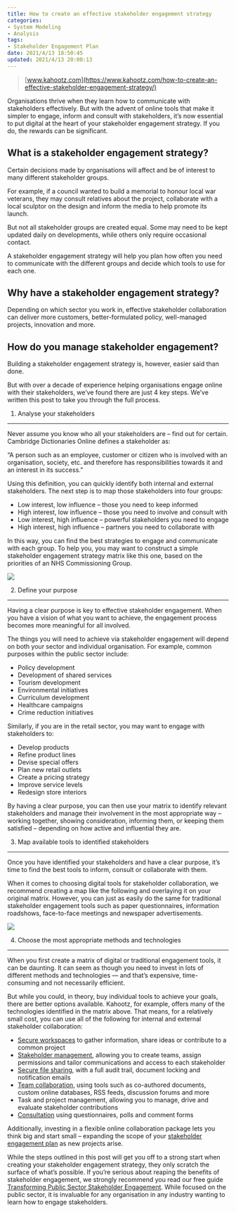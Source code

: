 ```yaml
---
title: How to create an effective stakeholder engagement strategy
categories:
- System Modeling
- Analysis
tags:
- Stakeholder Engagement Plan
date: 2021/4/13 18:50:45
updated: 2021/4/13 20:00:13
---
```




> [www.kahootz.com](https://www.kahootz.com/how-to-create-an-effective-stakeholder-engagement-strategy/)

Organisations thrive when they learn how to communicate with stakeholders effectively. But with the advent of online tools that make it simpler to engage, inform and consult with stakeholders, it’s now essential to put digital at the heart of your stakeholder engagement strategy. If you do, the rewards can be significant. 

What is a stakeholder engagement strategy?
------------------------------------------

Certain decisions made by organisations will affect and be of interest to many different stakeholder groups.

For example, if a council wanted to build a memorial to honour local war veterans, they may consult relatives about the project, collaborate with a local sculptor on the design and inform the media to help promote its launch.

But not all stakeholder groups are created equal. Some may need to be kept updated daily on developments, while others only require occasional contact.

A stakeholder engagement strategy will help you plan how often you need to communicate with the different groups and decide which tools to use for each one.

Why have a stakeholder engagement strategy?
-------------------------------------------

Depending on which sector you work in, effective stakeholder collaboration can deliver more customers, better-formulated policy, well-managed projects, innovation and more.

How do you manage stakeholder engagement?
-----------------------------------------

Building a stakeholder engagement strategy is, however, easier said than done.

But with over a decade of experience helping organisations engage online with their stakeholders, we’ve found there are just 4 key steps. We’ve written this post to take you through the full process.

1. Analyse your stakeholders
----------------------------

Never assume you know who all your stakeholders are – find out for certain. Cambridge Dictionaries Online defines a stakeholder as:

“A person such as an employee, customer or citizen who is involved with an organisation, society, etc. and therefore has responsibilities towards it and an interest in its success.”

Using this definition, you can quickly identify both internal and external stakeholders. The next step is to map those stakeholders into four groups:

*   Low interest, low influence – those you need to keep informed
*   High interest, low influence – those you need to involve and consult with
*   Low interest, high influence – powerful stakeholders you need to engage
*   High interest, high influence – partners you need to collaborate with

In this way, you can find the best strategies to engage and communicate with each group. To help you, you may want to construct a simple stakeholder engagement strategy matrix like this one, based on the priorities of an NHS Commissioning Group.

![](https://www.kahootz.com/wp-content/uploads/2017/08/Stakeholder-influence-interest-pink-1.png)

2. Define your purpose
----------------------

Having a clear purpose is key to effective stakeholder engagement. When you have a vision of what you want to achieve, the engagement process becomes more meaningful for all involved.

The things you will need to achieve via stakeholder engagement will depend on both your sector and individual organisation. For example, common purposes within the public sector include:

*   Policy development
*   Development of shared services
*   Tourism development
*   Environmental initiatives
*   Curriculum development
*   Healthcare campaigns
*   Crime reduction initiatives

Similarly, if you are in the retail sector, you may want to engage with stakeholders to:

*   Develop products
*   Refine product lines
*   Devise special offers
*   Plan new retail outlets
*   Create a pricing strategy
*   Improve service levels
*   Redesign store interiors

By having a clear purpose, you can then use your matrix to identify relevant stakeholders and manage their involvement in the most appropriate way – working together, showing consideration, informing them, or keeping them satisfied – depending on how active and influential they are.

3. Map available tools to identified stakeholders
-------------------------------------------------

Once you have identified your stakeholders and have a clear purpose, it’s time to find the best tools to inform, consult or collaborate with them.

When it comes to choosing digital tools for stakeholder collaboration, we recommend creating a map like the following and overlaying it on your original matrix. However, you can just as easily do the same for traditional stakeholder engagement tools such as paper questionnaires, information roadshows, face-to-face meetings and newspaper advertisements.

![](https://www.kahootz.com/wp-content/uploads/2017/08/Stakeholder-influence-interest-graph-pink-1.png)

4. Choose the most appropriate methods and technologies
-------------------------------------------------------

When you first create a matrix of digital or traditional engagement tools, it can be daunting. It can seem as though you need to invest in lots of different methods and technologies — and that’s expensive, time-consuming and not necessarily efficient.

But while you could, in theory, buy individual tools to achieve your goals, there are better options available. Kahootz, for example, offers many of the technologies identified in the matrix above. That means, for a relatively small cost, you can use all of the following for internal and external stakeholder collaboration:

*   [Secure workspaces](https://www.kahootz.com/why-kahootz/online-workspaces/) to gather information, share ideas or contribute to a common project
*   [Stakeholder management](https://www.kahootz.com/stakeholder-engagement-tool/ "Stakeholder management"), allowing you to create teams, assign permissions and tailor communications and access to each stakeholder
*   [Secure file sharing](https://www.kahootz.com/document-management/secure-document-sharing/), with a full audit trail, document locking and notification emails
*   [Team collaboration](https://www.kahootz.com/collaborative-working/project-collaboration-software/), using tools such as co-authored documents, custom online databases, RSS feeds, discussion forums and more
*   Task and project management, allowing you to manage, drive and evaluate stakeholder contributions
*   [Consultation](https://www.kahootz.com/features/online-survey-software/) using questionnaires, polls and comment forms

Additionally, investing in a flexible online collaboration package lets you think big and start small – expanding the scope of your [stakeholder engagement plan](https://www.kahootz.com/stakeholder-engagement-tool/) as new projects arise.

While the steps outlined in this post will get you off to a strong start when creating your stakeholder engagement strategy, they only scratch the surface of what’s possible. If you’re serious about reaping the benefits of stakeholder engagement, we strongly recommend you read our free guide [Transforming Public Sector Stakeholder Engagement](https://www.kahootz.com/guides/learn-transform-stakeholder-engagement-public-sector/ "Transforming Public Sector Stakeholder Engagement"). While focused on the public sector, it is invaluable for any organisation in any industry wanting to learn how to engage stakeholders.
